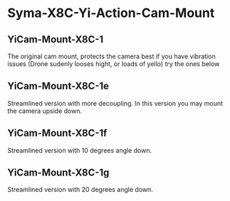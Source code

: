 # Syma-X8C-Yi-Action-Cam-Mount

YiCam-Mount-X8C-1
-----------------
The original cam mount, protects the camera best
if you have vibration issues (Drone sudenly looses hight,
or loads of yello) try the ones below

YiCam-Mount-X8C-1e
------------------
Streamlined version with more decoupling.
In this version you may mount the camera upside down.

YiCam-Mount-X8C-1f
------------------
Streamlined version with 10 degrees angle down.

YiCam-Mount-X8C-1g
------------------
Streamlined version with 20 degrees angle down.

